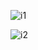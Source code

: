 
![i1](https://github.com/erolcum/Stateless/assets/110387801/a77d540b-78f6-418e-83be-64cbe4d5875b)<br>

![i2](https://github.com/erolcum/Stateless/assets/110387801/ce284931-080d-441c-b341-266e8003cfbb)
